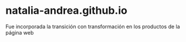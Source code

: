 # natalia-andrea.github.io
Fue incorporada la transición con transformación en los productos de la página web
